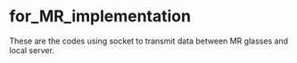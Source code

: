 # for_MR_implementation
These are the codes using socket to transmit data between MR glasses and local server.
